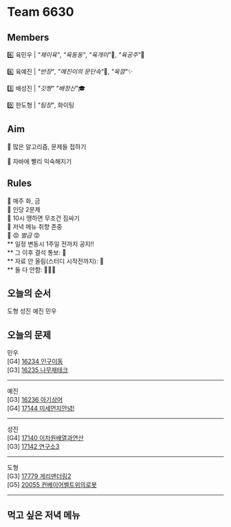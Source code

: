 # Team 6630

## Members
:six:   육민우 | *"제이육"*,  *"육동동"*, *"육개미"*:ant:, *"육공주"*:princess:

:six:   육예진 | *"반장"*, *"예진이의 문단속"*:door:, *"육깜"*:sparkles:

:three: 배성진 | *"깃짱"*  *"배정신"*:mortar_board:

:zero:  한도형 | *"팀장"*,  화이팅

## Aim
:dart: 많은 알고리즘, 문제들 접하기

:dart: 자바에 빨리 익숙해지기

## Rules
:pushpin: 매주 화, 금  
:pushpin: 인당 2문제  
:pushpin: 10시 땡하면 무조건 짐싸기  
:pushpin: 저녁 메뉴 취향 존중  
:pushpin: :rage: *벌금* :rage:  
** 일정 변동시 1주일 전까지 공지!!  
** 그 이후 결석 통보: :money_with_wings:  
** 자료 안 올림(스터디 시작전까지): :money_with_wings:    
** 둘 다 안함: :money_with_wings::money_with_wings::money_with_wings:    

## 오늘의 순서
도형
성진
예진
민우
## 오늘의 문제
민우  
[G4] [16234 인구이동](https://www.acmicpc.net/problem/16234)  
[G3] [16235 나무재테크](https://www.acmicpc.net/problem/16235)  


___
예진  
[G3] [16236 아기상어](https://www.acmicpc.net/problem/16236)  
[G4] [17144 미세먼지안녕!](https://www.acmicpc.net/problem/17144)  


___
성진  
[G4] [17140 이차원배열과연산](https://www.acmicpc.net/problem/17140)  
[G3] [17142 연구소3](https://www.acmicpc.net/problem/17142)  


___
도형  
[G3] [17779 게리맨더링2](https://www.acmicpc.net/problem/17779)  
[G5] [20055 컨베이어벨트위의로봇](https://www.acmicpc.net/problem/20055)  


___

## 먹고 싶은 저녁 메뉴

